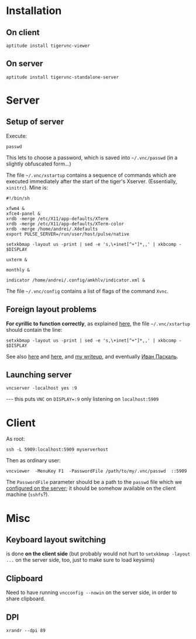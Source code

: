 Installation
============

On client
---------

    aptitude install tigervnc-viewer

On server
---------

    aptitude install tigervnc-standalone-server

Server
======

Setup of server
---------------

Execute:

    passwd

This lets to choose a password, which is saved into `~/.vnc/passwd` (in a slightly obfuscated form...)

The file `~/.vnc/xstartup` contains a sequence of commands which are executed immediately after the start of the tiger's  Xserver.
(Essentially, `xinitrc`). Mine is:

    #!/bin/sh

    xfwm4 &
    xfce4-panel &
    xrdb -merge /etc/X11/app-defaults/XTerm
    xrdb -merge /etc/X11/app-defaults/XTerm-color
    xrdb -merge /home/andrei/.Xdefaults
    export PULSE_SERVER=/run/user/host/pulse/native

    setxkbmap -layout us -print | sed -e 's,\+inet[^+"]*,,' | xkbcomp - $DISPLAY

    uxterm &

    monthly &

    indicator /home/andrei/.config/amkhlv/indicator.xml &

The file `~/.vnc/config` contains a list of flags of the command `Xvnc`.

Foreign layout problems
-----------------------

<a name="cyrillic"></a>

__For cyrillic to function correctly__, as explained [here](https://www.linux.org.ru/forum/general/12531593),
the file `~/.vnc/xstartup` should contain the line:

    setxkbmap -layout us -print | sed -e 's,\+inet[^+"]*,,' | xkbcomp - $DISPLAY

See also [here](https://github.com/TigerVNC/tigervnc/issues/93) and [here](https://github.com/TigerVNC/tigervnc/issues/339),
and [my writeup](cyrillic.md), and eventually [Иван Паскаль](http://pascal.tsu.ru/other/xkb/setup.html).

Launching server
----------------

    vncserver -localhost yes :9

--- this puts `VNC` on `DISPLAY=:9` only listening on `localhost:5909`


Client
======

As root:

    ssh -L 5909:localhost:5909 myserverhost

Then as ordinary user:

    vncviewer  -MenuKey F1  -PasswordFile /path/to/my/.vnc/passwd  ::5909

The `PasswordFile` parameter should be a path to the `passwd` file which we [configured on the server](#setup-of-server); 
it should be somehow available on the client machine (`sshfs`?).

Misc
====

Keyboard layout switching
-------------------------

is done __on the client side__ (but probably would not hurt to `setxkbmap -layout ...` on the server side, too, just to make sure to load keysims)

Clipboard
---------

Need to have running `vncconfig --nowin` on the server side, in order to share clipboard.

DPI
---

    xrandr --dpi 89

